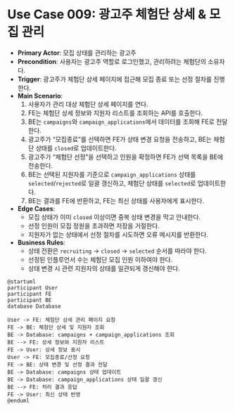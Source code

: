 # Use Case 009: 광고주 체험단 상세 & 모집 관리

- **Primary Actor**: 모집 상태를 관리하는 광고주
- **Precondition**: 사용자는 광고주 역할로 로그인했고, 관리하려는 체험단의 소유자다.
- **Trigger**: 광고주가 체험단 상세 페이지에 접근해 모집 종료 또는 선정 절차를 진행한다.
- **Main Scenario**:
  1. 사용자가 관리 대상 체험단 상세 페이지를 연다.
  2. FE는 체험단 상세 정보와 지원자 리스트를 조회하는 API를 호출한다.
  3. BE는 `campaigns`와 `campaign_applications`에서 데이터를 조회해 FE로 전달한다.
  4. 광고주가 “모집종료”를 선택하면 FE가 상태 변경 요청을 전송하고, BE는 체험단 상태를 `closed`로 업데이트한다.
  5. 광고주가 “체험단 선정”을 선택하고 인원을 확정하면 FE가 선택 목록을 BE에 전송한다.
  6. BE는 선택된 지원자를 기준으로 `campaign_applications` 상태를 `selected`/`rejected`로 일괄 갱신하고, 체험단 상태를 `selected`로 업데이트한다.
  7. BE는 결과를 FE에 반환하고, FE는 최신 상태를 사용자에게 표시한다.
- **Edge Cases**:
  - 모집 상태가 이미 `closed` 이상이면 중복 상태 변경을 막고 안내한다.
  - 선정 인원이 모집 정원을 초과하면 저장을 거절한다.
  - 지원자가 없는 상태에서 선정 절차를 시도하면 오류 메시지를 반환한다.
- **Business Rules**:
  - 상태 전환은 `recruiting` → `closed` → `selected` 순서를 따라야 한다.
  - 선정된 인플루언서 수는 체험단 모집 인원 이하여야 한다.
  - 상태 변경 시 관련 지원자의 상태를 일관되게 갱신해야 한다.

```plantuml
@startuml
participant User
participant FE
participant BE
database Database

User -> FE: 체험단 상세 관리 페이지 요청
FE -> BE: 체험단 상세 및 지원자 조회
BE -> Database: campaigns + campaign_applications 조회
BE --> FE: 상세 정보와 지원자 리스트
FE -> User: 상세 정보 표시
User -> FE: 모집종료/선정 요청
FE -> BE: 상태 변경 및 선정 결과 전달
BE -> Database: campaigns 상태 업데이트
BE -> Database: campaign_applications 상태 일괄 갱신
BE --> FE: 처리 결과 응답
FE -> User: 최신 상태 반영
@enduml
```
